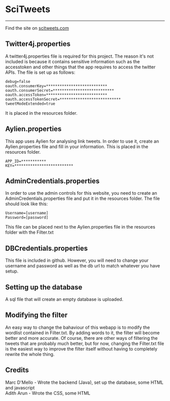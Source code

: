 # SciTweets
------------
Find the site on <a href="http://www.scitweets.com">scitweets.com</a>

## Twitter4j.properties
A twitter4j.properties file is required for this project. The reason it's not included is because it contains sensitive information such as the accesstoken and other things that the app requires to access the twitter APIs. The file is set up as follows:
```
debug=false
oauth.consumerKey=***************************
oauth.consumerSecret=***************************
oauth.accessToken=***************************
oauth.accessTokenSecret=***************************
tweetModeExtended=true
```
It is placed in the resources folder.

## Aylien.properties
This app uses Aylien for analysing link tweets. In order to use it, create an Aylien.properties file and fill in your information. This is placed in the resources folder.
```
APP_ID=***********
KEY=**************************
```

## AdminCredentials.properties
In order to use the admin controls for this website, you need to create an AdminCredentials.properties file and put it in the resources folder. The file should look like this:
```
Username=[username]
Password=[password]
```
This file can be placed next to the Aylien.properties file in the resources folder with the Filter.txt

## DBCredentials.properties
This file is included in github. However, you will need to change your username and password as well as the db url to match whatever you have setup.

## Setting up the database
A sql file that will create an empty database is uploaded. 

## Modifying the filter
An easy way to change the bahaviour of this webapp is to modify the wordlist contained in Filter.txt. By adding words to it, the filter will become better and more accurate. Of course, there are other ways of filtering the tweets that are probably much better, but for now, changing the Filter.txt file is the easiest way to improve the filter itself without having to completely rewrite the whole thing.

## Credits
Marc D'Mello - Wrote the backend (Java), set up the database, some HTML and javascript <br/>
Adith Arun - Wrote the CSS, some HTML
